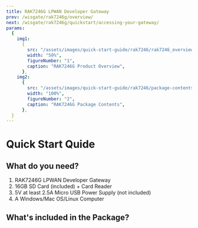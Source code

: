 ```yaml
---
title: RAK7246G LPWAN Developer Gateway
prev: /wisgate/rak7246g/overview/
next: /wisgate/rak7246g/quickstart/accessing-your-gateway/
params:
  {
    img1:
      {
        src: "/assets/images/quick-start-guide/rak7246/rak7246_overview.jpg",
        width: "50%",
        figureNumber: "1",
        caption: "RAK7246G Product Overview",
      },
    img2:
      {
        src: "/assets/images/quick-start-guide/rak7246/package-contents.png",
        width: "100%",
        figureNumber: "2",
        caption: "RAK7246G Package Contents",
      },
  }
---
```


# Quick Start Quide

<rk-img :params="$page.frontmatter.params.img1" />

## What do you need?

1. RAK7246G LPWAN Developer Gateway
2. 16GB SD Card (included) + Card Reader
3. 5V at least 2.5A Micro USB Power Supply (not included)
4. A Windows/Mac OS/Linux Computer


## What's included in the Package?

<rk-img :params="$page.frontmatter.params.img2" />
